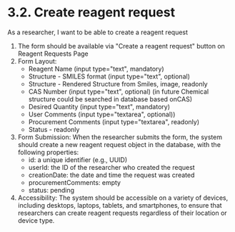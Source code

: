 # 3.2. Create reagent request
As a researcher, I want to be able to create a reagent request

1. The form should be available via "Create a reagent request" button on Reagent Requests Page
2. Form Layout:
   * Reagent Name (input type="text", mandatory)
   * Structure - SMILES format (input type="text", optional)
   * Structure - Rendered Structure from Smiles, image, readonly
   * CAS Number (input type="text", optional) (in future Chemical structure could be searched in database based onCAS)
   * Desired Quantity (input type="text", mandatory)
   * User Comments (input type="textarea", optional))
   * Procurement Comments (input type="textarea", readonly)
   * Status - readonly
3. Form Submission:
   When the researcher submits the form, the system should create a new reagent request object in the database, with the following properties:
   * id: a unique identifier (e.g., UUID)
   * userId: the ID of the researcher who created the request
   * creationDate: the date and time the request was created
   * procurementComments: empty
   * status: pending
4. Accessibility:
   The system should be accessible on a variety of devices, including desktops, laptops, tablets, and smartphones, to ensure that researchers can create reagent requests regardless of their location or device type.